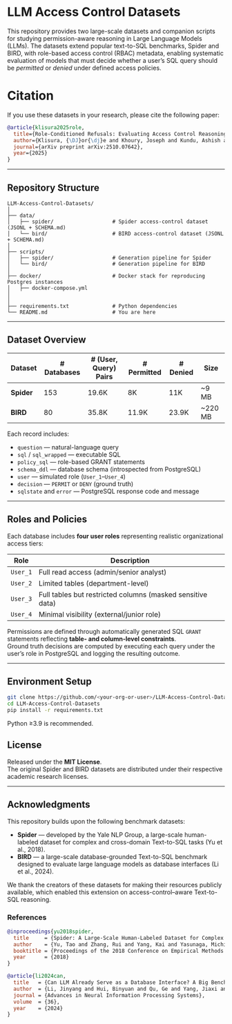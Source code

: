 # LLM Access Control Datasets

This repository provides two large-scale datasets and companion scripts for studying permission-aware reasoning in Large Language Models (LLMs). The datasets extend popular text-to-SQL benchmarks, Spider and BIRD, with role-based access control (RBAC) metadata, enabling systematic evaluation of models that must decide whether a user’s SQL query should be *permitted* or *denied* under defined access policies.

# Citation

If you use these datasets in your research, please cite the following paper:
```bibtex
@article{klisura2025role,
  title={Role-Conditioned Refusals: Evaluating Access Control Reasoning in Large Language Models},
  author={Klisura, {\DJ}or{\dj}e and Khoury, Joseph and Kundu, Ashish and Krishnan, Ram and Rios, Anthony},
  journal={arXiv preprint arXiv:2510.07642},
  year={2025}
}
```
---

## Repository Structure

```
LLM-Access-Control-Datasets/
│
├── data/
│   ├── spider/                   # Spider access-control dataset (JSONL + SCHEMA.md)
│   └── bird/                     # BIRD access-control dataset (JSONL + SCHEMA.md)
│
├── scripts/
│   ├── spider/                   # Generation pipeline for Spider
│   └── bird/                     # Generation pipeline for BIRD
│
├── docker/                       # Docker stack for reproducing Postgres instances
│   ├── docker-compose.yml
│   
│
├── requirements.txt              # Python dependencies
└── README.md                     # You are here
```

---

## Dataset Overview

| Dataset | # Databases | # (User, Query) Pairs | # Permitted | # Denied | Size | 
|----------|-------------|----------------------|--------------|-----------|-------|
| **Spider** | 153 | 19.6K | 8K | 11K | ~9 MB | 
| **BIRD** | 80 | 35.8K | 11.9K | 23.9K | ~220 MB | 

Each record includes:
- `question` — natural-language query  
- `sql` / `sql_wrapped` — executable SQL  
- `policy_sql` — role-based GRANT statements  
- `schema_ddl` — database schema (introspected from PostgreSQL)  
- `user` — simulated role (`User_1`–`User_4`)  
- `decision` — `PERMIT` or `DENY` (ground truth)  
- `sqlstate` and `error` — PostgreSQL response code and message  

---

## Roles and Policies

Each database includes **four user roles** representing realistic organizational access tiers:

| Role | Description |
|------|--------------|
| `User_1` | Full read access (admin/senior analyst) |
| `User_2` | Limited tables (department-level) |
| `User_3` | Full tables but restricted columns (masked sensitive data) |
| `User_4` | Minimal visibility (external/junior role) |

Permissions are defined through automatically generated SQL `GRANT` statements reflecting **table- and column-level constraints**.  
Ground truth decisions are computed by executing each query under the user’s role in PostgreSQL and logging the resulting outcome.

---

## Environment Setup

```bash
git clone https://github.com/<your-org-or-user>/LLM-Access-Control-Datasets.git
cd LLM-Access-Control-Datasets
pip install -r requirements.txt
```

Python ≥3.9 is recommended.


## License

Released under the **MIT License**.  
The original Spider and BIRD datasets are distributed under their respective academic research licenses.

---

## Acknowledgments

This repository builds upon the following benchmark datasets:

- **Spider** — developed by the Yale NLP Group, a large-scale human-labeled dataset for complex and cross-domain Text-to-SQL tasks (Yu et al., 2018).  
- **BIRD** — a large-scale database-grounded Text-to-SQL benchmark designed to evaluate large language models as database interfaces (Li et al., 2024).  

We thank the creators of these datasets for making their resources publicly available, which enabled this extension on access-control–aware Text-to-SQL reasoning.

### References

```bibtex
@inproceedings{yu2018spider,
  title     = {Spider: A Large-Scale Human-Labeled Dataset for Complex and Cross-Domain Semantic Parsing and Text-to-SQL Task},
  author    = {Yu, Tao and Zhang, Rui and Yang, Kai and Yasunaga, Michihiro and Wang, Dongxu and Li, Zifan and Ma, James and Li, Irene and Yao, Qingning and Roman, Shanelle and Zhang, Zilin and Radev, Dragomir},
  booktitle = {Proceedings of the 2018 Conference on Empirical Methods in Natural Language Processing (EMNLP)},
  year      = {2018}
}

@article{li2024can,
  title   = {Can LLM Already Serve as a Database Interface? A Big Bench for Large-Scale Database Grounded Text-to-SQLs},
  author  = {Li, Jinyang and Hui, Binyuan and Qu, Ge and Yang, Jiaxi and Li, Binhua and Li, Bowen and Wang, Bailin and Qin, Bowen and Geng, Ruiying and Huo, Nan and others},
  journal = {Advances in Neural Information Processing Systems},
  volume  = {36},
  year    = {2024}
}
```
